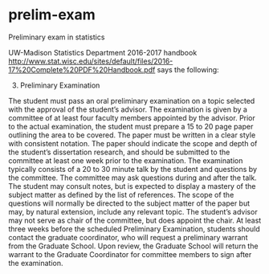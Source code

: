 # prelim-exam

Preliminary exam in statistics

UW-Madison Statistics Department 2016-2017 handbook <http://www.stat.wisc.edu/sites/default/files/2016-17%20Complete%20PDF%20Handbook.pdf> says the following:

3. Preliminary Examination

The student must pass an oral preliminary examination on a topic selected with the approval of the student’s advisor. The examination is given by a committee of at least four faculty members
appointed by the advisor. Prior to the actual examination, the student must prepare a 15 to 20 page paper outlining the area to be covered. The paper must be written in a clear style with consistent
notation. The paper should indicate the scope and depth of the student’s dissertation research, and should be submitted to the committee at least one week prior to the examination.
The examination typically consists of a 20 to 30 minute talk by the student and questions by the committee. The committee may ask questions during and after the talk. The student may consult notes, but is expected to display a mastery of the subject matter as defined by the list of references.
The scope of the questions will normally be directed to the subject matter of the paper but may, by natural extension, include any relevant topic. The student’s advisor may not serve as chair of the committee, but does appoint the chair.
At least three weeks before the scheduled Preliminary Examination, students should contact the graduate coordinator, who will request a preliminary warrant from the Graduate School. Upon review, the Graduate School will return the warrant to the Graduate Coordinator for committee members to sign after the examination.